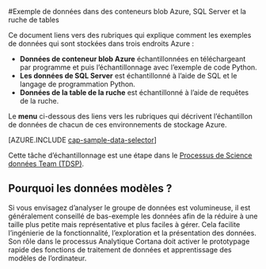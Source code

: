 <properties 
    pageTitle="Exemple de données dans des conteneurs blob Azure, SQL Server et la ruche de tables | Microsoft Azure" 
    description="Comment Explorer des données stockées dans diverses enviromnents Azure." 
    services="machine-learning" 
    documentationCenter="" 
    authors="bradsev" 
    manager="jhubbard" 
    editor="cgronlun" />

<tags 
    ms.service="machine-learning" 
    ms.workload="data-services" 
    ms.tgt_pltfrm="na" 
    ms.devlang="na" 
    ms.topic="article" 
    ms.date="09/19/2016" 
    ms.author="fashah;garye;bradsev" /> 

#<a name="heading"></a>Exemple de données dans des conteneurs blob Azure, SQL Server et la ruche de tables

Ce document liens vers des rubriques qui explique comment les exemples de données qui sont stockées dans trois endroits Azure :

- **Données de conteneur blob Azure** échantillonnées en téléchargeant par programme et puis l’échantillonnage avec l’exemple de code Python.
- **Les données de SQL Server** est échantillonné à l’aide de SQL et le langage de programmation Python. 
- **Données de la table de la ruche** est échantillonné à l’aide de requêtes de la ruche.

Le **menu** ci-dessous des liens vers les rubriques qui décrivent l’échantillon de données de chacun de ces environnements de stockage Azure. 

[AZURE.INCLUDE [cap-sample-data-selector](../../includes/cap-sample-data-selector.md)]

Cette tâche d’échantillonnage est une étape dans le [Processus de Science données Team (TDSP)](https://azure.microsoft.com/documentation/learning-paths/cortana-analytics-process/).

## <a name="why-sample-data"></a>Pourquoi les données modèles ?

Si vous envisagez d’analyser le groupe de données est volumineuse, il est généralement conseillé de bas-exemple les données afin de la réduire à une taille plus petite mais représentative et plus faciles à gérer. Cela facilite l’ingénierie de la fonctionnalité, l’exploration et la présentation des données. Son rôle dans le processus Analytique Cortana doit activer le prototypage rapide des fonctions de traitement de données et apprentissage des modèles de l’ordinateur.



